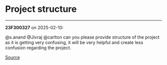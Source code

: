 # Project structure


---

**23F300327** on 2025-02-10:

@s.anand @Jivraj @carlton can you please provide structure of the project as it is getting very confusing, it will be very helpful and create less confusion regarding the project.

[Source](https://discourse.onlinedegree.iitm.ac.in/t/project-structure/166738/1)